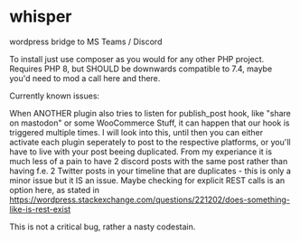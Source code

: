 # whisper
wordpress bridge to MS Teams / Discord

To install just use composer as you would for any other PHP project.
Requires PHP 8, but SHOULD be downwards compatible to 7.4, maybe you'd need to mod a call here and there.

Currently known issues:

When ANOTHER plugin also tries to listen for publish_post hook, like "share on mastodon" or some 
WooCommerce Stuff, it can happen that our hook is triggered multiple times. I will look into this, 
until then you can either activate each plugin seperately to post to the respective platforms,
or you'll have to live with your post beeing duplicated. 
From my experiance it is much less of a pain to have 2 discord posts with the same post rather than
having f.e. 2 Twitter posts in your timeline that are duplicates - this is only a minor issue but 
it IS an issue. 
Maybe checking for explicit REST calls is an option here, as stated in 
https://wordpress.stackexchange.com/questions/221202/does-something-like-is-rest-exist

This is not a critical bug, rather a nasty codestain.
